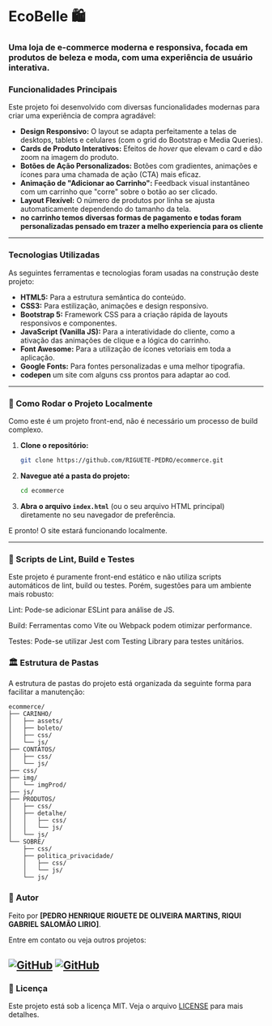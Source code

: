 # EcoBelle 🛍️

### Uma loja de e-commerce moderna e responsiva, focada em produtos de beleza e moda, com uma experiência de usuário interativa.


###  Funcionalidades Principais

Este projeto foi desenvolvido com diversas funcionalidades modernas para criar uma experiência de compra agradável:

-   **Design Responsivo:** O layout se adapta perfeitamente a telas de desktops, tablets e celulares (com o grid do Bootstrap e Media Queries).
-   **Cards de Produto Interativos:** Efeitos de *hover* que elevam o card e dão zoom na imagem do produto.
-   **Botões de Ação Personalizados:** Botões com gradientes, animações e ícones para uma chamada de ação (CTA) mais eficaz.
-   **Animação de "Adicionar ao Carrinho":** Feedback visual instantâneo com um carrinho que "corre" sobre o botão ao ser clicado.
-   **Layout Flexível:** O número de produtos por linha se ajusta automaticamente dependendo do tamanho da tela.
-   **no carrinho temos diversas formas de pagamento e todas foram personalizadas pensado em trazer a melho experiencia para os cliente**

---

### Tecnologias Utilizadas

As seguintes ferramentas e tecnologias foram usadas na construção deste projeto:

-   **HTML5:** Para a estrutura semântica do conteúdo.
-   **CSS3:** Para estilização, animações e design responsivo.
-   **Bootstrap 5:** Framework CSS para a criação rápida de layouts responsivos e componentes.
-   **JavaScript (Vanilla JS):** Para a interatividade do cliente, como a ativação das animações de clique e a lógica do carrinho.
-   **Font Awesome:** Para a utilização de ícones vetoriais em toda a aplicação.
-   **Google Fonts:** Para fontes personalizadas e uma melhor tipografia.
-   **codepen**       um site com alguns css prontos para adaptar ao cod.
---

### 📁 Como Rodar o Projeto Localmente

Como este é um projeto front-end, não é necessário um processo de build complexo.

1.  **Clone o repositório:**
    ```bash
    git clone https://github.com/RIGUETE-PEDRO/ecommerce.git
    ```
2.  **Navegue até a pasta do projeto:**
    ```bash
    cd ecommerce
    ```
3.  **Abra o arquivo `index.html`** (ou o seu arquivo HTML principal) diretamente no seu navegador de preferência.

E pronto! O site estará funcionando localmente.

---

### 📜 Scripts de Lint, Build e Testes
Este projeto é puramente front-end estático e não utiliza scripts automáticos de lint, build ou testes. Porém, sugestões para um ambiente mais robusto:

Lint: Pode-se adicionar ESLint para análise de JS.

Build: Ferramentas como Vite ou Webpack podem otimizar performance.

Testes: Pode-se utilizar Jest com Testing Library para testes unitários.

### 🏛️ Estrutura de Pastas

A estrutura de pastas do projeto está organizada da seguinte forma para facilitar a manutenção:
```
ecommerce/
├── CARINHO/
│   ├── assets/
│   ├── boleto/
│   ├── css/
│   └── js/
├── CONTATOS/
│   ├── css/
│   └── js/
├── css/
├── img/
│   └── imgProd/
├── js/
├── PRODUTOS/
│   ├── css/
│   ├── detalhe/
│   │   ├── css/
│   │   └── js/
│   └── js/
└── SOBRE/
    ├── css/
    ├── politica_privacidade/
    │   ├── css/
    │   └── js/
    └── js/
```
### 👤 Autor

Feito por **[PEDRO HENRIQUE RIGUETE DE OLIVEIRA MARTINS, RIQUI GABRIEL SALOMÃO LIRIO]**.

Entre em contato ou veja outros projetos:


[![GitHub](https://img.shields.io/badge/github-%23121011.svg?style=for-the-badge&logo=github&logoColor=white)](https://github.com/RIGUETE-PEDRO)
[![GitHub](https://img.shields.io/badge/github-%23121011.svg?style=for-the-badge&logo=github&logoColor=white)](https://github.com/gabriel-silva-ravi)
---

### 📝 Licença

Este projeto está sob a licença MIT. Veja o arquivo [LICENSE](LICENSE) para mais detalhes.
